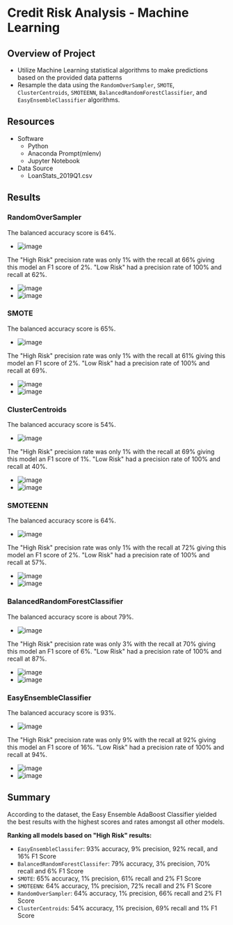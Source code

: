 # Credit Risk Analysis - Machine Learning

## Overview of Project
- Utilize Machine Learning statistical algorithms to make predictions based on the provided data patterns
- Resample the data using the `RandomOverSampler`, `SMOTE`, `ClusterCentroids`, `SMOTEENN`, `BalancedRandomForestClassifier`, and `EasyEnsembleClassifier` algorithms.

## Resources
- Software
  - Python
  - Anaconda Prompt(mlenv)
  - Jupyter Notebook
- Data Source
  - LoanStats_2019Q1.csv
  
## Results

### RandomOverSampler

The balanced accuracy score is 64%.
- ![image](https://user-images.githubusercontent.com/102638461/184522556-65d304ad-08f9-42a5-94a7-74584874eedf.png)

The "High Risk" precision rate was only 1% with the recall at 66% giving this model an F1 score of 2%.
"Low Risk" had a precision rate of 100% and recall at 62%.
- ![image](https://user-images.githubusercontent.com/102638461/184522567-2b0d88a2-bd13-40ed-b408-8d231b1e3c2f.png)
- ![image](https://user-images.githubusercontent.com/102638461/184522570-bd38dc8c-fd55-408a-8117-396078e658d3.png)


### SMOTE
The balanced accuracy score is 65%.
- ![image](https://user-images.githubusercontent.com/102638461/184522588-72b9238f-da8a-404a-83c4-ca758d0d40af.png)

The "High Risk" precision rate was only 1% with the recall at 61% giving this model an F1 score of 2%.
"Low Risk" had a precision rate of 100% and recall at 69%.
- ![image](https://user-images.githubusercontent.com/102638461/184522607-1a465538-4222-4896-b96d-7d64731e7f1c.png)
- ![image](https://user-images.githubusercontent.com/102638461/184522620-f7a1b858-957d-4f85-8a22-7b2e40dc48ba.png)


### ClusterCentroids
The balanced accuracy score is 54%.
- ![image](https://user-images.githubusercontent.com/102638461/184522628-dd81ca24-5bcf-4687-bed9-ec6fbabc695b.png)

The "High Risk" precision rate was only 1% with the recall at 69% giving this model an F1 score of 1%.
"Low Risk" had a precision rate of 100% and recall at 40%.
- ![image](https://user-images.githubusercontent.com/102638461/184522673-303497d6-ca8b-49f9-afac-173ec43ae2cd.png)
- ![image](https://user-images.githubusercontent.com/102638461/184522689-5439edb2-6604-4adb-bd1e-d4dacbe9609b.png)


### SMOTEENN
The balanced accuracy score is 64%.
- ![image](https://user-images.githubusercontent.com/102638461/184522698-316572c0-259f-469e-83aa-f2ae60daa2a8.png)

The "High Risk" precision rate was only 1% with the recall at 72% giving this model an F1 score of 2%.
"Low Risk" had a precision rate of 100% and recall at 57%.
- ![image](https://user-images.githubusercontent.com/102638461/184522711-c89e5199-3bb5-4521-9574-3a315c2c0087.png)
- ![image](https://user-images.githubusercontent.com/102638461/184522726-c5fe898b-e3f8-453b-bad9-00f48cbe949d.png)


### BalancedRandomForestClassifier
The balanced accuracy score is about 79%.
- ![image](https://user-images.githubusercontent.com/102638461/184522778-b365cf91-706f-47ef-b129-0639327cb28f.png)

The "High Risk" precision rate was only 3% with the recall at 70% giving this model an F1 score of 6%.
"Low Risk" had a precision rate of 100% and recall at 87%.
- ![image](https://user-images.githubusercontent.com/102638461/184522784-c6b7f133-f673-4caf-b469-a6bc13d47a61.png)
- ![image](https://user-images.githubusercontent.com/102638461/184522788-f611a034-028f-45a7-9609-00cefa59d54f.png)


### EasyEnsembleClassifier
The balanced accuracy score is 93%.
- ![image](https://user-images.githubusercontent.com/102638461/184522804-477ab628-46aa-4d4e-b344-44c950e68688.png)

The "High Risk" precision rate was only 9% with the recall at 92% giving this model an F1 score of 16%.
"Low Risk" had a precision rate of 100% and recall at 94%.
- ![image](https://user-images.githubusercontent.com/102638461/184522808-f24a63d9-582f-4c66-a750-978d7bdab022.png)
- ![image](https://user-images.githubusercontent.com/102638461/184522816-a278a4ce-3769-4457-8c05-04607efa9d91.png)


## Summary
According to the dataset, the Easy Ensemble AdaBoost Classifier yielded the best results with the highest scores and rates amongst all other models.

**Ranking all models based on "High Risk" results:**
- `EasyEnsembleClassifer`: 93% accuracy, 9% precision, 92% recall, and 16% F1 Score
- `BalancedRandomForestClassifer`: 79% accuracy, 3% precision, 70% recall and 6% F1 Score
- `SMOTE`: 65% accuracy, 1% precision, 61% recall and 2% F1 Score
- `SMOTEENN`: 64% accuracy, 1% precision, 72% recall and 2% F1 Score
- `RandomOverSampler`: 64% accuracy, 1% precision, 66% recall and 2% F1 Score
- `ClusterCentroids`: 54% accuracy, 1% precision, 69% recall and 1% F1 Score

